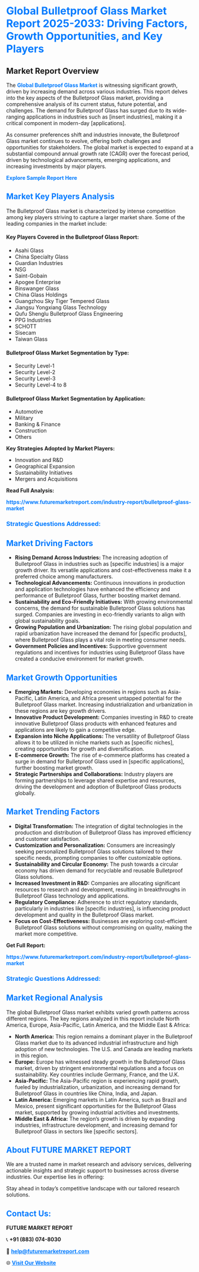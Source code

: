 <h1 style="color: #007BFF;">Global Bulletproof Glass Market Report 2025-2033: Driving Factors, Growth Opportunities, and Key Players</h1>

<section id="overview">
<h2>Market Report Overview</h2>
<p>The <a href="https://www.futuremarketreport.com/industry-report/bulletproof-glass-market" style="color: #007BFF; text-decoration: none;"><strong>Global Bulletproof Glass Market</strong></a> is witnessing significant growth, driven by increasing demand across various industries. This report delves into the key aspects of the Bulletproof Glass market, providing a comprehensive analysis of its current status, future potential, and challenges. The demand for Bulletproof Glass has surged due to its wide-ranging applications in industries such as [insert industries], making it a critical component in modern-day [applications].</p>
<p>As consumer preferences shift and industries innovate, the Bulletproof Glass market continues to evolve, offering both challenges and opportunities for stakeholders. The global market is expected to expand at a substantial compound annual growth rate (CAGR) over the forecast period, driven by technological advancements, emerging applications, and increasing investments by major players.</p>
</section>

<section id="overview">
<p><a href="https://www.futuremarketreport.com/request-sample/reportId=98242" style="color: #007BFF; text-decoration: none;"><strong>Explore Sample Report Here</strong></a></p>
</section>

<section id="key-players">
<h2 style="color: #007BFF;">Market Key Players Analysis</h2>
<p>The Bulletproof Glass market is characterized by intense competition among key players striving to capture a larger market share. Some of the leading companies in the market include:</p>
<h4>Key Players Covered in the Bulletproof Glass Report:</h4>
<ul><li>Asahi Glass</li><li>China Specialty Glass</li><li>Guardian Industries</li><li>NSG</li><li>Saint-Gobain</li><li>Apogee Enterprise</li><li>Binswanger Glass</li><li>China Glass Holdings</li><li>Guangzhou Sky Tiger Tempered Glass</li><li>Jiangsu Yongxiang Glass Technology</li><li>Qufu Shenglu Bulletproof Glass Engineering</li><li>PPG Industries</li><li>SCHOTT</li><li>Sisecam</li><li>Taiwan Glass</li></ul>
<h4>Bulletproof Glass Market Segmentation by Type:</h4>
<ul><li>Security Level-1</li><li>Security Level-2</li><li>Security Level-3</li><li>Security Level-4 to 8</li></ul>

<h4>Bulletproof Glass Market Segmentation by Application:</h4>
<ul><li>Automotive</li><li>Military</li><li>Banking &amp; Finance</li><li>Construction</li><li>Others</li></ul>
<p><strong>Key Strategies Adopted by Market Players:</strong></p>
<ul>
<li>Innovation and R&D</li>
<li>Geographical Expansion</li>
<li>Sustainability Initiatives</li>
<li>Mergers and Acquisitions</li>
</ul>
</section>

<section>
<p><strong>Read Full Analysis: </strong></p><a href="https://www.futuremarketreport.com/industry-report/bulletproof-glass-market" style="color: #007BFF; text-decoration: none;"><strong>https://www.futuremarketreport.com/industry-report/bulletproof-glass-market</strong></a>
<h3 style="color: #007BFF;">Strategic Questions Addressed:</h3>
</section>

<section id="driving-factors">
<h2 style="color: #007BFF;">Market Driving Factors</h2>
<ul>
<li><strong>Rising Demand Across Industries:</strong> The increasing adoption of Bulletproof Glass in industries such as [specific industries] is a major growth driver. Its versatile applications and cost-effectiveness make it a preferred choice among manufacturers.</li>
<li><strong>Technological Advancements:</strong> Continuous innovations in production and application technologies have enhanced the efficiency and performance of Bulletproof Glass, further boosting market demand.</li>
<li><strong>Sustainability and Eco-Friendly Initiatives:</strong> With growing environmental concerns, the demand for sustainable Bulletproof Glass solutions has surged. Companies are investing in eco-friendly variants to align with global sustainability goals.</li>
<li><strong>Growing Population and Urbanization:</strong> The rising global population and rapid urbanization have increased the demand for [specific products], where Bulletproof Glass plays a vital role in meeting consumer needs.</li>
<li><strong>Government Policies and Incentives:</strong> Supportive government regulations and incentives for industries using Bulletproof Glass have created a conducive environment for market growth.</li>
</ul>
</section>

<section id="growth-opportunities">
<h2 style="color: #007BFF;">Market Growth Opportunities</h2>
<ul>
<li><strong>Emerging Markets:</strong> Developing economies in regions such as Asia-Pacific, Latin America, and Africa present untapped potential for the Bulletproof Glass market. Increasing industrialization and urbanization in these regions are key growth drivers.</li>
<li><strong>Innovative Product Development:</strong> Companies investing in R&D to create innovative Bulletproof Glass products with enhanced features and applications are likely to gain a competitive edge.</li>
<li><strong>Expansion into Niche Applications:</strong> The versatility of Bulletproof Glass allows it to be utilized in niche markets such as [specific niches], creating opportunities for growth and diversification.</li>
<li><strong>E-commerce Growth:</strong> The rise of e-commerce platforms has created a surge in demand for Bulletproof Glass used in [specific applications], further boosting market growth.</li>
<li><strong>Strategic Partnerships and Collaborations:</strong> Industry players are forming partnerships to leverage shared expertise and resources, driving the development and adoption of Bulletproof Glass products globally.</li>
</ul>
</section>

<section id="trending-factors">
<h2 style="color: #007BFF;">Market Trending Factors</h2>
<ul>
<li><strong>Digital Transformation:</strong> The integration of digital technologies in the production and distribution of Bulletproof Glass has improved efficiency and customer satisfaction.</li>
<li><strong>Customization and Personalization:</strong> Consumers are increasingly seeking personalized Bulletproof Glass solutions tailored to their specific needs, prompting companies to offer customizable options.</li>
<li><strong>Sustainability and Circular Economy:</strong> The push towards a circular economy has driven demand for recyclable and reusable Bulletproof Glass solutions.</li>
<li><strong>Increased Investment in R&D:</strong> Companies are allocating significant resources to research and development, resulting in breakthroughs in Bulletproof Glass technology and applications.</li>
<li><strong>Regulatory Compliance:</strong> Adherence to strict regulatory standards, particularly in industries like [specific industries], is influencing product development and quality in the Bulletproof Glass market.</li>
<li><strong>Focus on Cost-Effectiveness:</strong> Businesses are exploring cost-efficient Bulletproof Glass solutions without compromising on quality, making the market more competitive.</li>
</ul>
</section>

<section>
<p><strong>Get Full Report: </strong></p><a href="https://www.futuremarketreport.com/industry-report/bulletproof-glass-market" style="color: #007BFF; text-decoration: none;"><strong>https://www.futuremarketreport.com/industry-report/bulletproof-glass-market</strong></a>
<h3 style="color: #007BFF;">Strategic Questions Addressed:</h3>
</section>


<section id="regional-analysis">
<h2 style="color: #007BFF;">Market Regional Analysis</h2>
<p>The global Bulletproof Glass market exhibits varied growth patterns across different regions. The key regions analyzed in this report include North America, Europe, Asia-Pacific, Latin America, and the Middle East & Africa:</p>
<ul>
<li><strong>North America:</strong> This region remains a dominant player in the Bulletproof Glass market due to its advanced industrial infrastructure and high adoption of new technologies. The U.S. and Canada are leading markets in this region.</li>
<li><strong>Europe:</strong> Europe has witnessed steady growth in the Bulletproof Glass market, driven by stringent environmental regulations and a focus on sustainability. Key countries include Germany, France, and the U.K.</li>
<li><strong>Asia-Pacific:</strong> The Asia-Pacific region is experiencing rapid growth, fueled by industrialization, urbanization, and increasing demand for Bulletproof Glass in countries like China, India, and Japan.</li>
<li><strong>Latin America:</strong> Emerging markets in Latin America, such as Brazil and Mexico, present significant opportunities for the Bulletproof Glass market, supported by growing industrial activities and investments.</li>
<li><strong>Middle East & Africa:</strong> The region’s growth is driven by expanding industries, infrastructure development, and increasing demand for Bulletproof Glass in sectors like [specific sectors].</li>
</ul>
</section>

<footer>
<h2 style="color: #007BFF;">About FUTURE MARKET REPORT</h2>
<p>We are a trusted name in market research and advisory services, delivering actionable insights and strategic support to businesses across diverse industries. Our expertise lies in offering:</p>

<p>Stay ahead in today’s competitive landscape with our tailored research solutions.</p>

<h2 style="color: #007BFF;">Contact Us:</h2>
<p><strong>FUTURE MARKET REPORT</strong></p>
<p>📞 <strong>+91 (883) 074-8030</strong></p>
<p>📧 <strong><a href="mailto:help@futuremarketreport.com" style="color: #007BFF;">help@futuremarketreport.com</a></strong></p>
<p>🌐 <strong><a href="https://www.futuremarketreport.com/" style="color: #007BFF;">Visit Our Website</a></strong></p>
</footer>